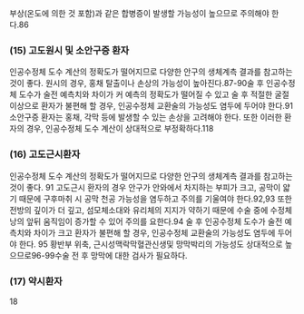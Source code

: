 부상(온도에 의한 것 포함)과 같은 합병증이 발생할 가능성이 높으므로 주의해야 한다.86

### (15) 고도원시 및 소안구증 환자
인공수정체 도수 계산의 정확도가 떨어지므로 다양한 안구의 생체계측 결과를 참고하는 것이 좋다. 원시의 경우, 홍채 탈출이나 손상의 가능성이 높아진다.87-90술 후 인공수정체 도수가 술전 예측치와 차이가 커 예측의 정확도가 떨어질 수 있고 술 후 적절한 굴절이상으로 환자가 불편해 할 경우, 인공수정체 교환술의 가능성도 염두에 두어야 한다.91 소안구증 환자는 홍채, 각막 등에 발생할 수 있는 손상을 고려해야 한다. 또한 이러한 환자의 경우, 인공수정체 도수 계산이 상대적으로 부정확하다.118

### (16) 고도근시환자
인공수정체 도수 계산의 정확도가 떨어지므로 다양한 안구의 생체계측 결과를 참고하는 것이 좋다. 91 고도근시 환자의 경우 안구가 안와에서 차지하는 부피가 크고, 공막이 얇기 때문에 구후마취 시 공막 천공 가능성을 염두하고 주의를 기울여야 한다.92,93 또한 전방의 깊이가 더 깊고, 섬모체소대와 유리체의 지지가 약하기 때문에 수술 중에 수정체낭의 앞뒤 움직임이 증가할 수 있어 주의를 요한다.94 술 후 인공수정체 도수가 술전 예측치와 차이가 크고 환자가 불편해 할 경우, 인공수정체 교환술의 가능성도 염두에 두어야 한다. 95 황반부 위축, 근시성맥락막혈관신생및 망막박리의 가능성도 상대적으로 높으므로96-99수술 전 후 망막에 대한 검사가 필요하다.

### (17) 약시환자
<PAGE>18